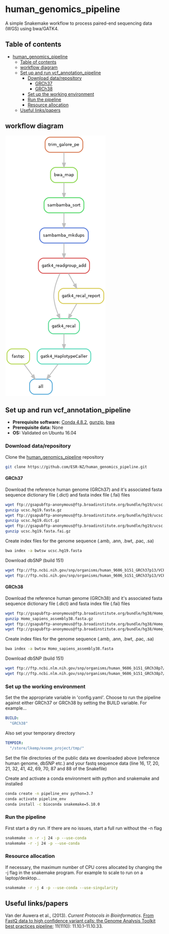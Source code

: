 # human_genomics_pipeline
A simple Snakemake workflow to process paired-end sequencing data (WGS) using bwa/GATK4.

## Table of contents

- [human_genomics_pipeline](#humangenomicspipeline)
  - [Table of contents](#table-of-contents)
  - [workflow diagram](#workflow-diagram)
  - [Set up and run vcf_annotation_pipeline](#set-up-and-run-vcfannotationpipeline)
    - [Download data/repository](#download-datarepository)
      - [GRCh37](#grch37)
      - [GRCh38](#grch38)
    - [Set up the working environment](#set-up-the-working-environment)
    - [Run the pipeline](#run-the-pipeline)
    - [Resource allocation](#resource-allocation)
  - [Useful links/papers](#useful-linkspapers)

## workflow diagram

<img src="rulegraph.png" class="center">

## Set up and run vcf_annotation_pipeline

- **Prerequisite software:**  [Conda 4.8.2](https://docs.conda.io/projects/conda/en/latest/index.html), [gunzip](https://linux.die.net/man/1/gunzip), [bwa](http://bio-bwa.sourceforge.net/)
- **Prerequisite data:** None
- **OS:** Validated on Ubuntu 16.04

### Download data/repository

Clone the [human_genomics_pipeline](https://github.com/ESR-NZ/human_genomics_pipeline) repository

```bash
git clone https://github.com/ESR-NZ/human_genomics_pipeline.git
```

#### GRCh37

Download the reference human genome (GRCh37) and it's associated fasta sequence dictionary file (.dict) and fasta index file (.fai) files

```bash
wget ftp://gsapubftp-anonymous@ftp.broadinstitute.org/bundle/hg19/ucsc.hg19.fasta.gz
gunzip ucsc.hg19.fasta.gz
wget ftp://gsapubftp-anonymous@ftp.broadinstitute.org/bundle/hg19/ucsc.hg19.dict.gz
gunzip ucsc.hg19.dict.gz
wget ftp://gsapubftp-anonymous@ftp.broadinstitute.org/bundle/hg19/ucsc.hg19.fasta.fai.gz
gunzip ucsc.hg19.fasta.fai.gz
```

Create index files for the genome sequence (.amb, .ann, .bwt, .pac, .sa)

```bash
bwa index -a bwtsw ucsc.hg19.fasta
```

Download dbSNP (build 151)

```bash
wget ftp://ftp.ncbi.nih.gov/snp/organisms/human_9606_b151_GRCh37p13/VCF/GATK/All_20180423.vcf.gz
wget ftp://ftp.ncbi.nih.gov/snp/organisms/human_9606_b151_GRCh37p13/VCF/GATK/All_20180423.vcf.gz.tbi
```

#### GRCh38

Download the reference human genome (GRCh38) and it's associated fasta sequence dictionary file (.dict) and fasta index file (.fai) files

```bash
wget ftp://gsapubftp-anonymous@ftp.broadinstitute.org/bundle/hg38/Homo_sapiens_assembly38.fasta.gz
gunzip Homo_sapiens_assembly38.fasta.gz
wget ftp://gsapubftp-anonymous@ftp.broadinstitute.org/bundle/hg38/Homo_sapiens_assembly38.dict
wget ftp://gsapubftp-anonymous@ftp.broadinstitute.org/bundle/hg38/Homo_sapiens_assembly38.fasta.fai
```

Create index files for the genome sequence (.amb, .ann, .bwt, .pac, .sa)

```bash
bwa index -a bwtsw Homo_sapiens_assembly38.fasta
```

Download dbSNP (build 151)

```bash
wget ftp://ftp.ncbi.nlm.nih.gov/snp/organisms/human_9606_b151_GRCh38p7/VCF/GATK/All_20180418.vcf.gz
wget ftp://ftp.ncbi.nlm.nih.gov/snp/organisms/human_9606_b151_GRCh38p7/VCF/GATK/All_20180418.vcf.gz.tbi
```

### Set up the working environment

Set the the appropriate variable in 'config.yaml'. Choose to run the pipeline against either GRCh37 or GRCh38 by setting the BUILD variable. For example...

```yaml
BUILD:
  "GRCh38"
```

Also set your temporary directory

```yaml
TEMPDIR:
  "/store/lkemp/exome_project/tmp/"
```

Set the file directories of the public data we downloaded above (reference human genome, dbSNP etc.) and your fastq sequence data (line 16, 17, 20, 21, 32, 41, 42, 69, 70, 87 and 88 of the Snakefile)

Create and activate a conda environment with python and snakemake and installed

```bash
conda create -n pipeline_env python=3.7
conda activate pipeline_env
conda install -c bioconda snakemake=5.10.0
```

### Run the pipeline

First start a dry run. If there are no issues, start a full run without the -n flag

```bash
snakemake -n -r -j 24 -p --use-conda
snakemake -r -j 24 -p --use-conda
```

### Resource allocation

If necessary, the maximum number of CPU cores allocated by changing the -j flag in the snakemake program. For example to scale to run on a laptop/desktop...

```bash
snakemake -r -j 4 -p --use-conda --use-singularity
```

## Useful links/papers

Van der Auwera et al., (2013). *Current Protocols in Bioinformatics*. [From FastQ data to high confidence variant calls: the Genome Analysis Toolkit best practices pipeline](https://www.ncbi.nlm.nih.gov/pmc/articles/PMC4243306/); 11(1110): 11.10.1–11.10.33.
